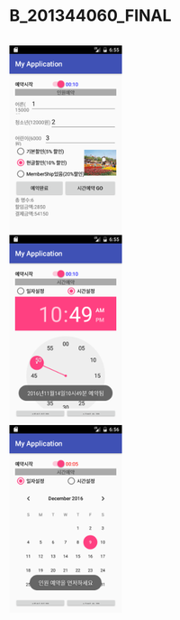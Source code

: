 # B_201344060_FINAL

<br>
<img src=https://github.com/LeeSangwonsunge/B_201344060_FINAL/blob/master/app/img/Screenshot_1481266508.png width=200>
<br>
<img src=https://github.com/LeeSangwonsunge/B_201344060_FINAL/blob/master/app/img/Screenshot_1481266518.png width=200>
<br>
<img src=https://github.com/LeeSangwonsunge/B_201344060_FINAL/blob/master/app/img/Screenshot_1481266575.png width=200>
<br>
